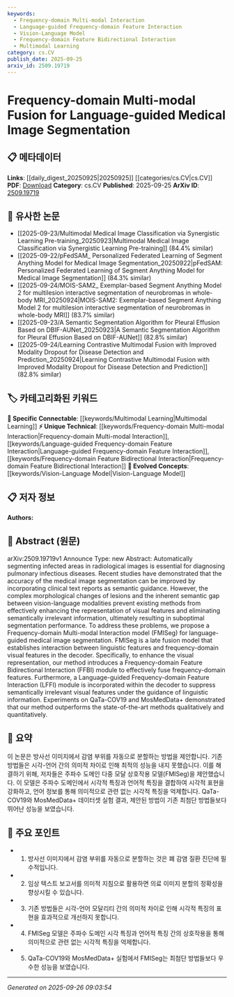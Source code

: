 ```yaml
---
keywords:
  - Frequency-domain Multi-modal Interaction
  - Language-guided Frequency-domain Feature Interaction
  - Vision-Language Model
  - Frequency-domain Feature Bidirectional Interaction
  - Multimodal Learning
category: cs.CV
publish_date: 2025-09-25
arxiv_id: 2509.19719
---
```


<!-- KEYWORD_LINKING_METADATA:
{
  "processed_timestamp": "2025-09-26T09:03:54.231523",
  "vocabulary_version": "1.0",
  "selected_keywords": [
    "Frequency-domain Multi-modal Interaction",
    "Language-guided Frequency-domain Feature Interaction",
    "Vision-Language Model",
    "Frequency-domain Feature Bidirectional Interaction",
    "Multimodal Learning"
  ],
  "rejected_keywords": [],
  "similarity_scores": {
    "Frequency-domain Multi-modal Interaction": 0.8,
    "Language-guided Frequency-domain Feature Interaction": 0.78,
    "Vision-Language Model": 0.82,
    "Frequency-domain Feature Bidirectional Interaction": 0.77,
    "Multimodal Learning": 0.79
  },
  "extraction_method": "AI_prompt_based",
  "budget_applied": true,
  "candidates_json": {
    "candidates": [
      {
        "surface": "Frequency-domain Multi-modal Interaction model",
        "canonical": "Frequency-domain Multi-modal Interaction",
        "aliases": [
          "FMISeg"
        ],
        "category": "unique_technical",
        "rationale": "This specific model is central to the paper's proposed solution and is unique to the research.",
        "novelty_score": 0.75,
        "connectivity_score": 0.65,
        "specificity_score": 0.85,
        "link_intent_score": 0.8
      },
      {
        "surface": "Language-guided Frequency-domain Feature Interaction",
        "canonical": "Language-guided Frequency-domain Feature Interaction",
        "aliases": [
          "LFFI"
        ],
        "category": "unique_technical",
        "rationale": "This module is a novel component of the proposed method, enhancing the interaction between language and visual features.",
        "novelty_score": 0.7,
        "connectivity_score": 0.6,
        "specificity_score": 0.8,
        "link_intent_score": 0.78
      },
      {
        "surface": "Vision-language modalities",
        "canonical": "Vision-Language Model",
        "aliases": [
          "Vision-language integration"
        ],
        "category": "evolved_concepts",
        "rationale": "This concept is crucial for understanding the interaction between visual and linguistic data in the paper.",
        "novelty_score": 0.5,
        "connectivity_score": 0.85,
        "specificity_score": 0.7,
        "link_intent_score": 0.82
      },
      {
        "surface": "Frequency-domain Feature Bidirectional Interaction",
        "canonical": "Frequency-domain Feature Bidirectional Interaction",
        "aliases": [
          "FFBI"
        ],
        "category": "unique_technical",
        "rationale": "This module is a key innovation in the paper, facilitating effective feature fusion.",
        "novelty_score": 0.68,
        "connectivity_score": 0.6,
        "specificity_score": 0.8,
        "link_intent_score": 0.77
      },
      {
        "surface": "Multimodal Fusion",
        "canonical": "Multimodal Learning",
        "aliases": [
          "Multimodal integration"
        ],
        "category": "specific_connectable",
        "rationale": "This term connects to the broader concept of integrating multiple data modalities, which is central to the paper's methodology.",
        "novelty_score": 0.55,
        "connectivity_score": 0.88,
        "specificity_score": 0.65,
        "link_intent_score": 0.79
      }
    ],
    "ban_list_suggestions": [
      "semantic gap",
      "suboptimal segmentation performance"
    ]
  },
  "decisions": [
    {
      "candidate_surface": "Frequency-domain Multi-modal Interaction model",
      "resolved_canonical": "Frequency-domain Multi-modal Interaction",
      "decision": "linked",
      "scores": {
        "novelty": 0.75,
        "connectivity": 0.65,
        "specificity": 0.85,
        "link_intent": 0.8
      }
    },
    {
      "candidate_surface": "Language-guided Frequency-domain Feature Interaction",
      "resolved_canonical": "Language-guided Frequency-domain Feature Interaction",
      "decision": "linked",
      "scores": {
        "novelty": 0.7,
        "connectivity": 0.6,
        "specificity": 0.8,
        "link_intent": 0.78
      }
    },
    {
      "candidate_surface": "Vision-language modalities",
      "resolved_canonical": "Vision-Language Model",
      "decision": "linked",
      "scores": {
        "novelty": 0.5,
        "connectivity": 0.85,
        "specificity": 0.7,
        "link_intent": 0.82
      }
    },
    {
      "candidate_surface": "Frequency-domain Feature Bidirectional Interaction",
      "resolved_canonical": "Frequency-domain Feature Bidirectional Interaction",
      "decision": "linked",
      "scores": {
        "novelty": 0.68,
        "connectivity": 0.6,
        "specificity": 0.8,
        "link_intent": 0.77
      }
    },
    {
      "candidate_surface": "Multimodal Fusion",
      "resolved_canonical": "Multimodal Learning",
      "decision": "linked",
      "scores": {
        "novelty": 0.55,
        "connectivity": 0.88,
        "specificity": 0.65,
        "link_intent": 0.79
      }
    }
  ]
}
-->

# Frequency-domain Multi-modal Fusion for Language-guided Medical Image Segmentation

## 📋 메타데이터

**Links**: [[daily_digest_20250925|20250925]] [[categories/cs.CV|cs.CV]]
**PDF**: [Download](https://arxiv.org/pdf/2509.19719.pdf)
**Category**: cs.CV
**Published**: 2025-09-25
**ArXiv ID**: [2509.19719](https://arxiv.org/abs/2509.19719)

## 🔗 유사한 논문
- [[2025-09-23/Multimodal Medical Image Classification via Synergistic Learning Pre-training_20250923|Multimodal Medical Image Classification via Synergistic Learning Pre-training]] (84.4% similar)
- [[2025-09-22/pFedSAM_ Personalized Federated Learning of Segment Anything Model for Medical Image Segmentation_20250922|pFedSAM: Personalized Federated Learning of Segment Anything Model for Medical Image Segmentation]] (84.3% similar)
- [[2025-09-24/MOIS-SAM2_ Exemplar-based Segment Anything Model 2 for multilesion interactive segmentation of neurobromas in whole-body MRI_20250924|MOIS-SAM2: Exemplar-based Segment Anything Model 2 for multilesion interactive segmentation of neurobromas in whole-body MRI]] (83.7% similar)
- [[2025-09-23/A Semantic Segmentation Algorithm for Pleural Effusion Based on DBIF-AUNet_20250923|A Semantic Segmentation Algorithm for Pleural Effusion Based on DBIF-AUNet]] (82.8% similar)
- [[2025-09-24/Learning Contrastive Multimodal Fusion with Improved Modality Dropout for Disease Detection and Prediction_20250924|Learning Contrastive Multimodal Fusion with Improved Modality Dropout for Disease Detection and Prediction]] (82.8% similar)

## 🏷️ 카테고리화된 키워드
**🔗 Specific Connectable**: [[keywords/Multimodal Learning|Multimodal Learning]]
**⚡ Unique Technical**: [[keywords/Frequency-domain Multi-modal Interaction|Frequency-domain Multi-modal Interaction]], [[keywords/Language-guided Frequency-domain Feature Interaction|Language-guided Frequency-domain Feature Interaction]], [[keywords/Frequency-domain Feature Bidirectional Interaction|Frequency-domain Feature Bidirectional Interaction]]
**🚀 Evolved Concepts**: [[keywords/Vision-Language Model|Vision-Language Model]]

## 📋 저자 정보

**Authors:** 

## 📄 Abstract (원문)

arXiv:2509.19719v1 Announce Type: new 
Abstract: Automatically segmenting infected areas in radiological images is essential for diagnosing pulmonary infectious diseases. Recent studies have demonstrated that the accuracy of the medical image segmentation can be improved by incorporating clinical text reports as semantic guidance. However, the complex morphological changes of lesions and the inherent semantic gap between vision-language modalities prevent existing methods from effectively enhancing the representation of visual features and eliminating semantically irrelevant information, ultimately resulting in suboptimal segmentation performance. To address these problems, we propose a Frequency-domain Multi-modal Interaction model (FMISeg) for language-guided medical image segmentation. FMISeg is a late fusion model that establishes interaction between linguistic features and frequency-domain visual features in the decoder. Specifically, to enhance the visual representation, our method introduces a Frequency-domain Feature Bidirectional Interaction (FFBI) module to effectively fuse frequency-domain features. Furthermore, a Language-guided Frequency-domain Feature Interaction (LFFI) module is incorporated within the decoder to suppress semantically irrelevant visual features under the guidance of linguistic information. Experiments on QaTa-COV19 and MosMedData+ demonstrated that our method outperforms the state-of-the-art methods qualitatively and quantitatively.

## 📝 요약

이 논문은 방사선 이미지에서 감염 부위를 자동으로 분할하는 방법을 제안합니다. 기존 방법들은 시각-언어 간의 의미적 차이로 인해 최적의 성능을 내지 못했습니다. 이를 해결하기 위해, 저자들은 주파수 도메인 다중 모달 상호작용 모델(FMISeg)을 제안했습니다. 이 모델은 주파수 도메인에서 시각적 특징과 언어적 특징을 결합하여 시각적 표현을 강화하고, 언어 정보를 통해 의미적으로 관련 없는 시각적 특징을 억제합니다. QaTa-COV19와 MosMedData+ 데이터셋 실험 결과, 제안된 방법이 기존 최첨단 방법들보다 뛰어난 성능을 보였습니다.

## 🎯 주요 포인트

- 1. 방사선 이미지에서 감염 부위를 자동으로 분할하는 것은 폐 감염 질환 진단에 필수적입니다.
- 2. 임상 텍스트 보고서를 의미적 지침으로 활용하면 의료 이미지 분할의 정확성을 향상시킬 수 있습니다.
- 3. 기존 방법들은 시각-언어 모달리티 간의 의미적 차이로 인해 시각적 특징의 표현을 효과적으로 개선하지 못합니다.
- 4. FMISeg 모델은 주파수 도메인 시각 특징과 언어적 특징 간의 상호작용을 통해 의미적으로 관련 없는 시각적 특징을 억제합니다.
- 5. QaTa-COV19와 MosMedData+ 실험에서 FMISeg는 최첨단 방법들보다 우수한 성능을 보였습니다.


---

*Generated on 2025-09-26 09:03:54*